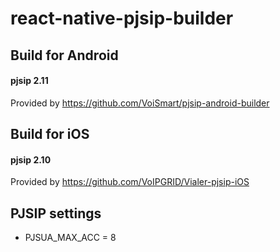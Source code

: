 # react-native-pjsip-builder

## Build for Android
#### pjsip 2.11

Provided by https://github.com/VoiSmart/pjsip-android-builder

## Build for iOS
#### pjsip 2.10

Provided by https://github.com/VoIPGRID/Vialer-pjsip-iOS

## PJSIP settings
- PJSUA_MAX_ACC = 8
